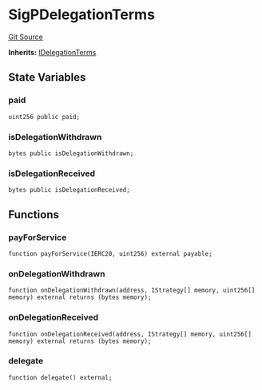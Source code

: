 # SigPDelegationTerms
[Git Source](https://github.com/bowenli86/eigenlayer-contracts/blob/0800603ae0e71de6487dd628cace5380fa364f74/src/test/SigP/DelegationTerms.sol)

**Inherits:**
[IDelegationTerms](/src/contracts/interfaces/IDelegationTerms.sol/interface.IDelegationTerms.md)


## State Variables
### paid

```solidity
uint256 public paid;
```


### isDelegationWithdrawn

```solidity
bytes public isDelegationWithdrawn;
```


### isDelegationReceived

```solidity
bytes public isDelegationReceived;
```


## Functions
### payForService


```solidity
function payForService(IERC20, uint256) external payable;
```

### onDelegationWithdrawn


```solidity
function onDelegationWithdrawn(address, IStrategy[] memory, uint256[] memory) external returns (bytes memory);
```

### onDelegationReceived


```solidity
function onDelegationReceived(address, IStrategy[] memory, uint256[] memory) external returns (bytes memory);
```

### delegate


```solidity
function delegate() external;
```

